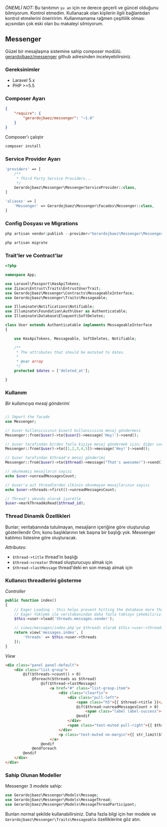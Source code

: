 *ÖNEMLİ NOT:* Bu tanıtımın `şu an` için ne derece geçerli ve güncel olduğunu bilmiyorum. Kontrol etmedim. Kullanacak olan kişilerin ilgili bağlantıdan kontrol etmelerini öneriririm. Kullanmamama rağmen çeşitlilik olması açısından çok eski olan bu makaleyi silmiyorum.

## Messenger

Güzel bir mesajlaşma sistemine sahip composer modülü.
[gerardojbaez/messenger](https://github.com/gerardojbaez/messenger) github adresinden inceleyebilirsiniz.

### Gereksinimler

* Laravel 5.x
* PHP >=5.5


### Composer Ayarı
```json
{
    "require": {
        "gerardojbaez/messenger": "~1.0"
    }
}
```

Composer'ı çalıştır
```bash
composer install
```


### Service Provider Ayarı

```php
'providers' => [
	/**
	 * Third Party Service Providers...
	 */
	Gerardojbaez\Messenger\MessengerServiceProvider::class,
]
```

```php
'aliases' => [
	'Messenger' => Gerardojbaez\Messenger\Facades\Messenger::class,
]
```

### Config Dosyası ve Migrations

```php
php artisan vendor:publish --provider="Gerardojbaez\Messenger\MessengerServiceProvider"
```

```bash
php artisan migrate
```

### Trait'ler ve Contract'lar

```php
<?php

namespace App;

use Laravel\Passport\HasApiTokens;
use Zizaco\Entrust\Traits\EntrustUserTrait;
use Gerardojbaez\Messenger\Contracts\MessageableInterface;
use Gerardojbaez\Messenger\Traits\Messageable;

use Illuminate\Notifications\Notifiable;
use Illuminate\Foundation\Auth\User as Authenticatable;
use Illuminate\Database\Eloquent\SoftDeletes;

class User extends Authenticatable implements MessageableInterface
{

    use HasApiTokens, Messageable, SoftDeletes, Notifiable;

    /**
     * The attributes that should be mutated to dates.
     *
     * @var array
     */
    protected $dates = ['deleted_at'];

}
```

### Kullanım

*Bir kullanıcıya mesaj gönderimi*
```php

// Import the facade
use Messenger;

// $user kullanıcısının $user2 kullanıcısına mesaj göndermesi
Messenger::from($user)->to($user2)->message('Hey!')->send();

// $user tarafından birden fazla kişiye mesaj göndermek için; diğer user `id`lerini array olarak gönder
Messenger::from($user)->to([1,2,3,4,5])->message('Hey!')->send();

// $user tarafından $thread'e mesaj gönderimi
Messenger::from($user)->to($thread)->message("That's awesome!")->send();

// okunmamış mesajların sayısı
echo $user->unreadMessagesCount;

// $user'a ait threadlerden ilkinin okunmayan mesajlarının sayısı
echo $user->threads->first()->unreadMessagesCount;

// Thread'i okundu olarak işaretle
$user->markThreadAsRead($thread_id);
```

### Thread Dinamik Özellikleri

Bunlar; veritabanında tutulmayan, mesajların içeriğine göre oluşturulup gösterilendir
Örn; konu başlıklarının tek başına bir başlığı yok. Messenger katılımcı listesine göre oluşturacak.

*Attributes:*
* `$thread->title` thread'in başlığı
* `$thread->creator` thread oluşturucuyu almak için
* `$thread->lastMessage` thread'deki en son mesajı almak için

### Kullanıcı threadlerini gösterme

*Controller*
```php
public function index()
{
    // Eager Loading - this helps prevent hitting the database more than the necessary.
    // Eager Yükleme ile veritabanından daha fazla tabloyu çekebiliriz:
    $this->user->load('threads.messages.sender');

    // views/messages/index.php'ye $threads olarak $this->user->threads'i aktarmak
    return view('messages.index', [
        'threads' => $this->user->threads
    ]);
}
```

*View*
```html
<div class="panel panel-default">
    <div class="list-group">
        @if($threads->count() > 0)
            @foreach($threads as $thread)
                @if($thread->lastMessage)
                    <a href="#" class="list-group-item">
                        <div class="clearfix">
                            <div class="pull-left">
                                <span class="h5">{{ $thread->title }}</span>
                                @if($thread->unreadMessagesCount > 0)
                                    <span class="label label-success">{!! $thread->unreadMessagesCount !!}</span>
                                @endif
                            </div>
                            <span class="text-muted pull-right">{{ $thread->lastMessage->created_at->diffForHumans() }}</span>
                        </div>
                        <p class="text-muted no-margin">{{ str_limit($thread->lastMessage->body, 35) }}</p>
                    </a>
                @endif
            @endforeach
        @endif
    </div>
</div>
```

### Sahip Olunan Modeller

Messenger 3 modele sahip:

```php
use Gerardojbaez\Messenger\Models\Message;
use Gerardojbaez\Messenger\Models\MessageThread;
use Gerardojbaez\Messenger\Models\MessageThreadParticipant;
```

Bunları normal şekilde kullanabilirsiniz. Daha fazla bilgi için her modele ve 
`Gerardojbaez\Messenger\Traits\Messageable` özelliklerine göz atın.
